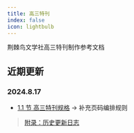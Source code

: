 ```yaml
---
title: 高三特刊
index: false
icon: lightbulb
---
```


荆棘鸟文学社高三特刊制作参考文档

## 近期更新
### 2024.8.17
- [1.1 节 高三特刊规格](Cpt1/1.1.md) -> 补充页码编排规则

> [附录：历史更新日志](Appendix/changelog.md)